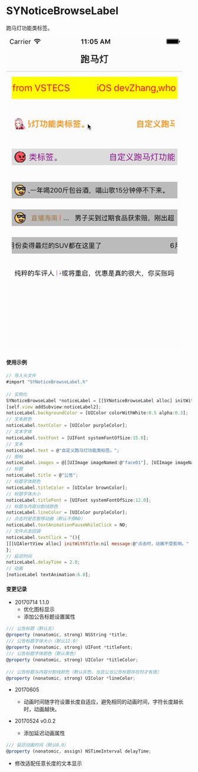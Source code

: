 # SYNoticeBrowseLabel
跑马灯功能类标签。

![SYNoticeBrowseLabel.gif](./SYNoticeBrowseLabel.gif)

#### 使用示例
~~~ javascript
// 导入头文件
#import "SYNoticeBrowseLabel.h"

// 实例化
SYNoticeBrowseLabel *noticeLabel = [[SYNoticeBrowseLabel alloc] initWithFrame:CGRectMake(10.0, 10.0, (self.view.frame.size.width - 10.0 * 2), 30.0)];
[self.view addSubview:noticeLabel2];
noticeLabel.backgroundColor = [UIColor colorWithWhite:0.5 alpha:0.3];
// 文本颜色
noticeLabel.textColor = [UIColor purpleColor];
// 文本字体
noticeLabel.textFont = [UIFont systemFontOfSize:15.0];
// 文本
noticeLabel.text = @"自定义跑马灯功能类标签。";
// 图标
noticeLabel.images = @[[UIImage imageNamed:@"face01"], [UIImage imageNamed:@"face02"], [UIImage imageNamed:@"face03"], [UIImage imageNamed:@"face04"], [UIImage imageNamed:@"face05"], [UIImage imageNamed:@"face06"]];
// 标题
noticeLabel.title = @"公告";
// 标题字体颜色
noticeLabel.titleColor = [UIColor brownColor];
// 标题字体大小
noticeLabel.titleFont = [UIFont systemFontOfSize:12.0];
// 标题与内容分割线颜色
noticeLabel.lineColor = [UIColor purpleColor];
// 点击时是否暂停动画（默认不停NO）
noticeLabel.textAnimationPauseWhileClick = NO;
// 文件点击回调
noticeLabel.textClick = ^(){
[[[UIAlertView alloc] initWithTitle:nil message:@"点击时，动画不受影响。" delegate:nil cancelButtonTitle:@"知道了" otherButtonTitles:nil, nil] show];
};
// 延迟时间
noticeLabel.delayTime = 2.0;
// 动画
[noticeLabel textAnimation:6.0];
~~~


#### 变更记录
* 20170714 1.1.0
  * 优化图标显示
  * 添加公告标题设置属性
~~~ javascript
/// 公告标题（默认无）
@property (nonatomic, strong) NSString *title;
/// 公告标题字体大小（默认12.0）
@property (nonatomic, strong) UIFont *titleFont;
/// 公告标题字体颜色（默认黑色）
@property (nonatomic, strong) UIColor *titleColor;

/// 公告标题与内容分割线颜色（默认灰色，当且公当公告标题存在时才有效）
@property (nonatomic, strong) UIColor *lineColor;
~~~


* 20170605 
  * 动画时间随字符设置长度自适应，避免相同的动画时间，字符长度越长时，动画越快。

* 20170524 v0.0.2
  * 添加延迟动画属性
~~~ javascript
/// 延迟动画时间（默认0.0）
@property (nonatomic, assign) NSTimeInterval delayTime;
~~~
  * 修改适配任意长度的文本显示

